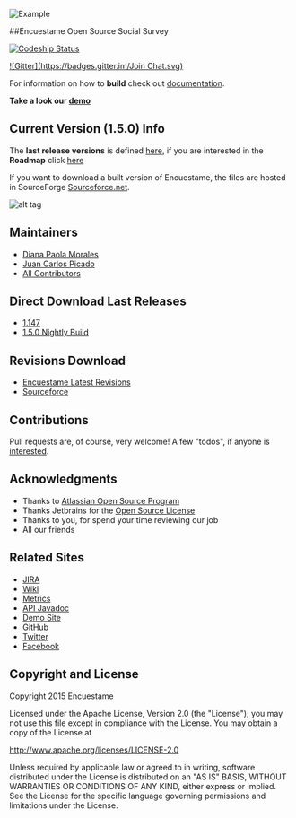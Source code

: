 ![Example](http://encuestame.org/logos/horizontal/enuestame_horizontal_small_alpha.png)

##Encuestame Open Source Social Survey

[![Codeship Status](https://www.codeship.io/projects/8538ea80-0137-0131-7612-4e2d0a4396c2/status)](https://www.codeship.io/)

[![Gitter](https://badges.gitter.im/Join Chat.svg)](https://gitter.im/encuestame/encuestame?utm_source=badge&utm_medium=badge&utm_campaign=pr-badge&utm_content=badge)

For information on how to **build** check out [documentation](http://www.encuestame.org/wiki/display/DOC/How+to+build+Encuestame).

**Take a look our [demo](http://www.encuestame.org/demo)**

## Current Version (1.5.0) Info

The **last release versions** is defined [here](http://encuestame.org/wiki/display/RELEASE/), if you are interested in the **Roadmap** click [here](http://www.encuestame.org/issues/browse/ENCUESTAME?report=com.atlassian.jirafisheyeplugin:fisheye-projectpanel&mode=changesets#selectedTab=com.atlassian.jira.plugin.system.project%3Aroadmap-panel)

If you want to download a built version of Encuestame, the files are hosted in SourceForge [Sourceforce.net](http://sourceforge.net/projects/encuestame/files/).

![alt tag](http://www.encuestame.org/screenshots/widgets.jpg)

## Maintainers
* [Diana Paola Morales](http://at.linkedin.com/in/dianmorales/)
* [Juan Carlos Picado](http://www.jotadeveloper.me)
* [All Contributors](https://github.com/encuestame/encuestame/graphs/contributors)

## Direct Download Last Releases
* [1.147](https://sourceforge.net/projects/encuestame/files/latest/download?source=files)
* [1.5.0 Nightly Build](http://encuestame.org/build/browse/ENME-PRO/latestSuccessful/artifact/shared/encuestame.war/encuestame.war)

## Revisions Download

* [Encuestame Latest Revisions](http://www.encuestame.org/revisions/)
* [Sourceforce](http://sourceforge.net/projects/encuestame/?source=directory)

## Contributions
Pull requests are, of course, very welcome! A few "todos", if anyone is [interested](http://www.encuestame.org/wiki/display/DEVELOPMENT/Commiters+Guidelines).

## Acknowledgments
* Thanks to [Atlassian Open Source Program](http://www.atlassian.com/)
* Thanks Jetbrains for the [Open Source License](http://www.jetbrains.com/idea/buy/choose_edition.jsp?license=OPEN_SOURCE)
* Thanks to you, for spend your time reviewing our job
* All our friends

## Related Sites

* [JIRA](http://www.encuestame.org/issues)
* [Wiki](http://www.encuestame.org/wiki)
* [Metrics](http://www.encuestame.org/clover)
* [API Javadoc](http://encuestame.org/javadoc/)
* [Demo Site](http://www.encuestame.org/demo)
* [GitHub](http://github.com/encuestame)
* [Twitter](http://www.twitter.com/encuestame)
* [Facebook](https://www.facebook.com/encuestame)


Copyright and License
---------------------

Copyright 2015 Encuestame

Licensed under the Apache License, Version 2.0 (the "License");
you may not use this file except in compliance with the License.
You may obtain a copy of the License at

   http://www.apache.org/licenses/LICENSE-2.0

Unless required by applicable law or agreed to in writing, software
distributed under the License is distributed on an "AS IS" BASIS,
WITHOUT WARRANTIES OR CONDITIONS OF ANY KIND, either express or implied.
See the License for the specific language governing permissions and
limitations under the License.


